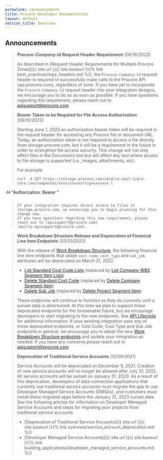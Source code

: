 ```yaml
---
permalink: /announcements
title: Procore Developer Documentation
layout: default
section_title: Overview
---
```

## Announcements

>**Procore-Company-Id Request Header Requirement** (06/16/2022)
>
>As described in [Request Header Requirements for Multiple Procore Zones]({{ site.url }}{{ site.baseurl }}{% link best_practices/mpz_headers.md %}), the `Procore-Company-Id` request header is required to successfully make calls to the Procore API (api.procore.com), regardless of zone.
>If you have yet to incorporate the `Procore-Company-Id` request header into your integration designs, we encourage you to do so as soon as possible.
>If you have questions regarding this requirement, please reach out to [apisupport@procore.com](mailto:apisupport@procore.com).

>**Bearer Token to be Required for File Access Authorization** (06/10/2022)
>
>Starting June 1, 2023 an authorization bearer token will be required in the request header for accessing any Procore file or document URL.
>Today, an authorization token is not required to access a file directly from storage.procore.com, but it will be a requirement in the future in order to strengthen file access security.
>This change will not only affect files in the Documents tool but will affect any tool where access to file storage is supported (i.e., images, attachments, etc).
>
>For example:
>```
>curl -X GET https://storage.procore.com/v4/d/us-east-1/pro-core.com/companies/xxxx/xxxxxx?sig=xxxxxxx \
   -H "Authorization: Bearer <access token>”
>```
>
>If your integration requires direct access to files in storage.procore.com, we encourage you to begin planning for this change now.
>If you have questions regarding this new requirement, please reach out to [apisupport@procore.com](mailto:apisupport@procore.com).

>**Work Breakdown Structure Release and Deprecation of Financial Line Item Endpoints** (03/31/2022)
>
> With the release of [Work Breakdown Structure](https://developers.procore.com/documentation/tutorial-wbs), the following financial line item endpoints that utilize `cost_code`, `cost_type` and `sub_job` attributes will be deprecated on March 31, 2022.
> 
> - [List Standard Cost Code Lists](https://developers.procore.com/reference/rest/v1/cost-codes?version=1.0#list-standard-cost-code-lists) (replaced by [List Company WBS Segment Item Lists](https://developers.procore.com/reference/rest/v1/segment-item-lists?version=1.0#list-company-wbs-segment-item-lists))
> - [Delete Standard Cost Code](https://developers.procore.com/reference/rest/v1/cost-codes?version=1.0#delete-standard-cost-code) (replaced by [Delete Company Segment Item](https://developers.procore.com/reference/rest/v1/segment-items?version=1.0#delete-company-segment-item))
> - [Delete Sub Job](https://developers.procore.com/reference/rest/v1/sub-jobs?version=1.0#delete-sub-job) (replaced by [Delete Project Segment Item](https://developers.procore.com/reference/rest/v1/segment-items?version=1.0#delete-project-segment-item))
>
> These endpoints will continue to function as they do currently until a sunset date is determined.
> At this time we plan to support these deprecated endpoints for the foreseeable future, but we encourage developers to start migrating to the new endpoints.
> See [API Lifecycle](https://developers.procore.com/documentation/rest-api-lifecycle) for additional information.
> If your existing integration uses any of these deprecated endpoints, or Cost Code, Cost Type and Sub Job endpoints in general, we encourage you to adopt the new [Work Breakdown Structure endpoints](https://developers.procore.com/reference/rest/v1/codes?version=1.0) and update your integration as needed.
> If you have any concerns please reach out to [apisupport@procore.com](mailto:apisupport@procore.com).

>**Deprecation of Traditional Service Accounts** (12/09/2021)
>
> Service Accounts will be deprecated on December 9, 2021.
> Creation of new service accounts will no longer be allowed after July 31, 2022.
> All service accounts will be sunset on January 31, 2023.
> As a result of this deprecation, developers of data connection applications that currently use traditional service accounts must migrate the app to use Developer Managed Service Accounts (DMSAs), and customers must install these migrated apps before the January 31, 2023 sunset date.
> See the following articles for information on Developer Managed Service Accounts and steps for migrating your projects from traditional service accounts.
> - [Deprecation of Traditional Service Accounts]({{ site.url }}{{ site.baseurl }}{% link overview/service_account_deprecation.md %})
> - [Developer Managed Service Accounts]({{ site.url }}{{ site.baseurl }}{% link building_applications/developer_managed_service_accounts.md %})


